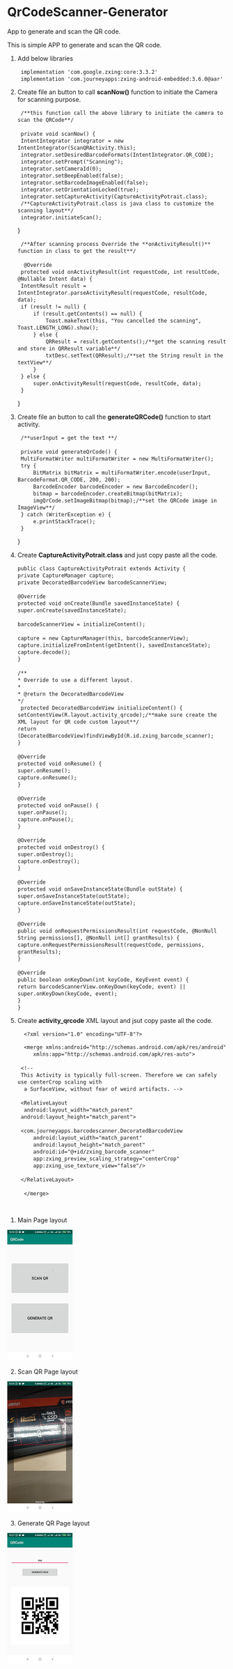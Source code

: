 # QrCodeScanner-Generator
App to generate and scan the QR code. 

This is simple APP to generate and scan the QR code.

1. Add below libraries
    
        implementation 'com.google.zxing:core:3.3.2'
        implementation 'com.journeyapps:zxing-android-embedded:3.6.0@aar'

2. Create file an button to call **scanNow()** function to initiate the Camera for scanning purpose.

        /**this function call the above library to initiate the camera to scan the QRCode**/
       
        private void scanNow() {
        IntentIntegrator integrator = new IntentIntegrator(ScanQRActivity.this);
        integrator.setDesiredBarcodeFormats(IntentIntegrator.QR_CODE);
        integrator.setPrompt("Scanning");
        integrator.setCameraId(0);
        integrator.setBeepEnabled(false);
        integrator.setBarcodeImageEnabled(false);
        integrator.setOrientationLocked(true);
        integrator.setCaptureActivity(CaptureActivityPotrait.class); 
        /**CaptureActivityPotrait.class is java class to customize the scanning layout**/
        integrator.initiateScan();
    }

        /**After scanning process Override the **onActivityResult()** function in class to get the result**/
   
         @Override
        protected void onActivityResult(int requestCode, int resultCode, @Nullable Intent data) {
        IntentResult result = IntentIntegrator.parseActivityResult(requestCode, resultCode, data);
        if (result != null) {
            if (result.getContents() == null) {
                Toast.makeText(this, "You cancelled the scanning", Toast.LENGTH_LONG).show();
            } else {
                QRResult = result.getContents();/**get the scanning result and store in QRResult variable**/
                txtDesc.setText(QRResult);/**set the String result in the textView**/
            }
        } else {
            super.onActivityResult(requestCode, resultCode, data);
        }
    }

3. Create file an button to call the **generateQRCode()** function to start activity.

        /**userInput = get the text **/
  
        private void generateQrCode() {
        MultiFormatWriter multiFormatWriter = new MultiFormatWriter();
        try {
            BitMatrix bitMatrix = multiFormatWriter.encode(userInput, BarcodeFormat.QR_CODE, 200, 200);
            BarcodeEncoder barcodeEncoder = new BarcodeEncoder();
            bitmap = barcodeEncoder.createBitmap(bitMatrix);
            imgQrCode.setImageBitmap(bitmap);/**set the QRCode image in ImageView**/
        } catch (WriterException e) {
            e.printStackTrace();
        }
    }

4.  Create **CaptureActivityPotrait.class** and just copy paste all the code.
    
        public class CaptureActivityPotrait extends Activity {
        private CaptureManager capture;
        private DecoratedBarcodeView barcodeScannerView;

        @Override
        protected void onCreate(Bundle savedInstanceState) {
        super.onCreate(savedInstanceState);

        barcodeScannerView = initializeContent();

        capture = new CaptureManager(this, barcodeScannerView);
        capture.initializeFromIntent(getIntent(), savedInstanceState);
        capture.decode();
        }

        /**
        * Override to use a different layout.
        *
        * @return the DecoratedBarcodeView
        */
         protected DecoratedBarcodeView initializeContent() {
        setContentView(R.layout.activity_qrcode);/**make sure create the XML layout for QR code custom layout**/
        return (DecoratedBarcodeView)findViewById(R.id.zxing_barcode_scanner);
        }

        @Override
        protected void onResume() {
        super.onResume();
        capture.onResume();
        }

        @Override
        protected void onPause() {
        super.onPause();
        capture.onPause();
        }

        @Override
        protected void onDestroy() {
        super.onDestroy();
        capture.onDestroy();
        }

        @Override
        protected void onSaveInstanceState(Bundle outState) {
        super.onSaveInstanceState(outState);
        capture.onSaveInstanceState(outState);
        }

        @Override
        public void onRequestPermissionsResult(int requestCode, @NonNull String permissions[], @NonNull int[] grantResults) {
        capture.onRequestPermissionsResult(requestCode, permissions, grantResults);
        }

        @Override
        public boolean onKeyDown(int keyCode, KeyEvent event) {
        return barcodeScannerView.onKeyDown(keyCode, event) || super.onKeyDown(keyCode, event);
        }
        }


5. Create **activity_qrcode** XML layout and jsut copy paste all the code.

         <?xml version="1.0" encoding="UTF-8"?>
    <!--
     Copyright (C) 2008 ZXing authors
     Licensed under the Apache License, Version 2.0 (the "License");
     you may not use this file except in compliance with the License.
    You may obtain a copy of the License at

         http://www.apache.org/licenses/LICENSE-2.0

         Unless required by applicable law or agreed to in writing, software
         distributed under the License is distributed on an "AS IS" BASIS,
         WITHOUT WARRANTIES OR CONDITIONS OF ANY KIND, either express or implied.
         See the License for the specific language governing permissions and
            limitations under the License.
         -->
         <merge xmlns:android="http://schemas.android.com/apk/res/android"
            xmlns:app="http://schemas.android.com/apk/res-auto">

        <!--
        This Activity is typically full-screen. Therefore we can safely use centerCrop scaling with
         a SurfaceView, without fear of weird artifacts. -->
      
        <RelativeLayout
         android:layout_width="match_parent"
        android:layout_height="match_parent">

        <com.journeyapps.barcodescanner.DecoratedBarcodeView
            android:layout_width="match_parent"
            android:layout_height="match_parent"
            android:id="@+id/zxing_barcode_scanner"
            app:zxing_preview_scaling_strategy="centerCrop"
            app:zxing_use_texture_view="false"/>

        </RelativeLayout>

         </merge>


<br>

1. Main Page layout
<img src="app\src\main\res\drawable\mainPage.png"/>

2. Scan QR Page layout
<img src="app\src\main\res\drawable\scanPage.png"/>

3. Generate QR Page layout
<img src="app\src\main\res\drawable\generatePage.png"/>

